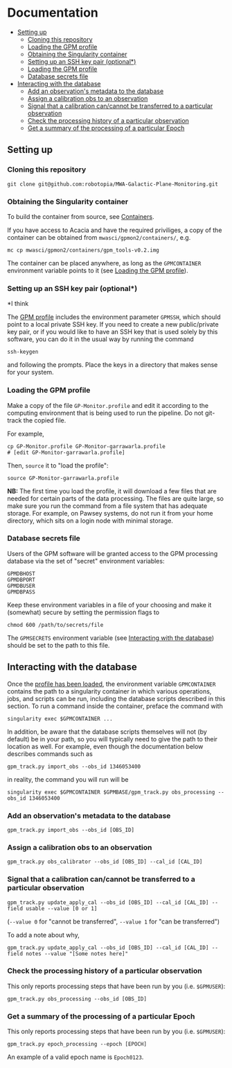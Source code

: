 # Documentation

- [Setting up](#setting-up)
  - [Cloning this repository](#cloning-this-repository)
  - [Loading the GPM profile](#loading-the-gpm-profile)
  - [Obtaining the Singularity container](#obtaining-the-singularity-container)
  - [Setting up an SSH key pair (optional\*)](#setting-up-an-ssh-key-pair-optional)
  - [Loading the GPM profile](#loading-the-gpm-profile)
  - [Database secrets file](#database-secrets-file)
- [Interacting with the database](#interacting-with-the-database)
  - [Add an observation's metadata to the database](#add-an-observations-metadata-to-the-database)
  - [Assign a calibration obs to an observation](#assign-a-calibration-obs-to-an-observation)
  - [Signal that a calibration can/cannot be transferred to a particular observation](#signal-that-a-calibration-cancannot-be-transferred-to-a-particular-observation)
  - [Check the processing history of a particular observation](#check-the-processing-history-of-a-particular-observation)
  - [Get a summary of the processing of a particular Epoch](#get-a-summary-of-the-processing-of-a-particular-epoch)

## Setting up

### Cloning this repository

```
git clone git@github.com:robotopia/MWA-Galactic-Plane-Monitoring.git
```

### Obtaining the Singularity container

To build the container from source, see [Containers](../containers).

If you have access to Acacia and have the required priviliges, a copy of the container can be obtained from `mwasci/gpmon2/containers/`, e.g.
```
mc cp mwasci/gpmon2/containers/gpm_tools-v0.2.img
```
The container can be placed anywhere, as long as the `GPMCONTAINER` environment variable points to it (see [Loading the GPM profile](#loading-the-gpm-profile)).

### Setting up an SSH key pair (optional\*)
\*I think

The [GPM profile](#loading-the-gpm-profile) includes the environment parameter `GPMSSH`, which should point to a local private SSH key.
If you need to create a new public/private key pair, or if you would like to have an SSH key that is used solely by this software, you can do it in the usual way by running the command
```
ssh-keygen
```
and following the prompts.
Place the keys in a directory that makes sense for your system.

### Loading the GPM profile

Make a copy of the file `GP-Monitor.profile` and edit it according to the computing environment that is being used to run the pipeline.
Do not git-track the copied file.

For example,

```
cp GP-Monitor.profile GP-Monitor-garrawarla.profile
# [edit GP-Monitor-garrawarla.profile]
```

Then, `source` it to "load the profile":

```
source GP-Monitor-garrawarla.profile
```

**NB:** The first time you load the profile, it will download a few files that are needed for certain parts of the data processing.
The files are quite large, so make sure you run the command from a file system that has adequate storage.
For example, on Pawsey systems, do not run it from your home directory, which sits on a login node with minimal storage.

### Database secrets file

Users of the GPM software will be granted access to the GPM processing database via the set of "secret" environment variables:
```
GPMDBHOST
GPMDBPORT
GPMDBUSER
GPMDBPASS
```

Keep these environment variables in a file of your choosing and make it (somewhat) secure by setting the permission flags to
```
chmod 600 /path/to/secrets/file
```

The `GPMSECRETS` environment variable (see [Interacting with the database](#interacting-with-the-database)) should be set to the path to this file.

## Interacting with the database

Once the [profile has been loaded](#load-the-gpm-profile), the environment variable `GPMCONTAINER` contains the path to a singularity container in which various operations, jobs, and scripts can be run, including the database scripts described in this section.
To run a command inside the container, preface the command with
```
singularity exec $GPMCONTAINER ...
```
In addition, be aware that the database scripts themselves will not (by default) be in your path, so you will typically need to give the path to their location as well.
For example, even though the documentation below describes commands such as
```
gpm_track.py import_obs --obs_id 1346053400
```
in reality, the command you will run will be
```
singularity exec $GPMCONTAINER $GPMBASE/gpm_track.py obs_processing --obs_id 1346053400
```

### Add an observation's metadata to the database

```
gpm_track.py import_obs --obs_id [OBS_ID]
```

### Assign a calibration obs to an observation

```
gpm_track.py obs_calibrator --obs_id [OBS_ID] --cal_id [CAL_ID]
```

### Signal that a calibration can/cannot be transferred to a particular observation

```
gpm_track.py update_apply_cal --obs_id [OBS_ID] --cal_id [CAL_ID] --field usable --value [0 or 1]
```

(`--value 0` for "cannot be transferred", `--value 1` for "can be transferred")

To add a note about why,

```
gpm_track.py update_apply_cal --obs_id [OBS_ID] --cal_id [CAL_ID] --field notes --value "[Some notes here]"
```

### Check the processing history of a particular observation

This only reports processing steps that have been run by you (i.e. `$GPMUSER`):
```
gpm_track.py obs_processing --obs_id [OBS_ID]
```

### Get a summary of the processing of a particular Epoch

This only reports processing steps that have been run by you (i.e. `$GPMUSER`):
```
gpm_track.py epoch_processing --epoch [EPOCH]
```

An example of a valid epoch name is `Epoch0123`.
